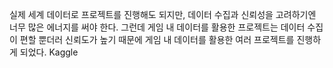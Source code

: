 실제 세계 데이터로 프로젝트를 진행해도 되지만, 데이터 수집과 신뢰성을 고려하기엔 너무 많은 에너지를 써야 한다. 그런데 게임 내 데이터를 활용한 프로젝트는 데이터 수집이 편할 뿐더러 신뢰도가 높기 때문에 게임 내 데이터를 활용한 여러 프로젝트를 진행하게 되었다.
Kaggle 
